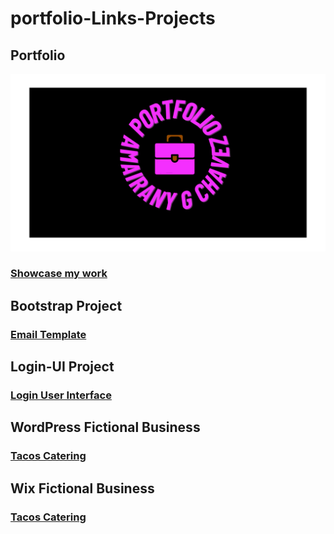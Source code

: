 # portfolio-Links-Projects
## Portfolio
![Portfolio Logo](./Portfolio.png)
### [Showcase my work](https://amairanychavezcoho.wixsite.com/portfolio) 
## Bootstrap Project
### [Email Template](https://achavez101.github.io/bootstrap-email-chavez/)
## Login-UI Project
### [Login User Interface](https://achavez101.github.io/login-ui-chavez/)
## WordPress Fictional Business
### [Tacos Catering](https://tacoschavez5.wordpress.com/)
## Wix Fictional Business
### [Tacos Catering](https://amairanychavezcoho.wixsite.com/tacoschavez)
